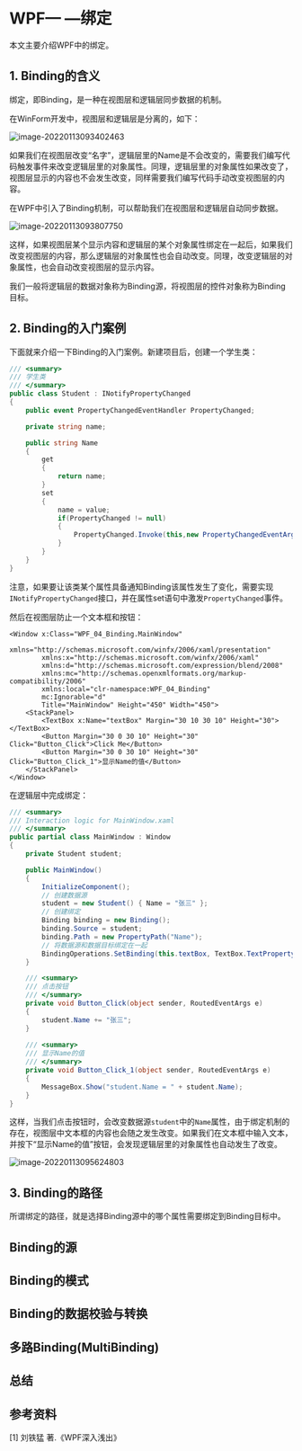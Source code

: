 # WPF— —绑定

本文主要介绍WPF中的绑定。



## 1. Binding的含义

绑定，即Binding，是一种在视图层和逻辑层同步数据的机制。

在WinForm开发中，视图层和逻辑层是分离的，如下：

![image-20220113093402463](https://cdn.jsdelivr.net/gh/Lee-0o0/image-store/PicGo/2022-04-02/5785a4ef63f70323cdc76c6c208a957c--8528--image-20220113093402463.png)

如果我们在视图层改变“名字”，逻辑层里的Name是不会改变的，需要我们编写代码触发事件来改变逻辑层里的对象属性。同理，逻辑层里的对象属性如果改变了，视图层显示的内容也不会发生改变，同样需要我们编写代码手动改变视图层的内容。

在WPF中引入了Binding机制，可以帮助我们在视图层和逻辑层自动同步数据。

![image-20220113093807750](https://cdn.jsdelivr.net/gh/Lee-0o0/image-store/PicGo/2022-04-02/99fb734796a6717dc03254497993d1fc--56f0--image-20220113093807750.png)

这样，如果视图层某个显示内容和逻辑层的某个对象属性绑定在一起后，如果我们改变视图层的内容，那么逻辑层的对象属性也会自动改变。同理，改变逻辑层的对象属性，也会自动改变视图层的显示内容。

我们一般将逻辑层的数据对象称为Binding源，将视图层的控件对象称为Binding目标。



## 2. Binding的入门案例

下面就来介绍一下Binding的入门案例。新建项目后，创建一个学生类：

```c#
/// <summary>
/// 学生类
/// </summary>
public class Student : INotifyPropertyChanged
{
    public event PropertyChangedEventHandler PropertyChanged;

    private string name;

    public string Name
    {
        get
        {
            return name;
        }
        set
        {
            name = value;
            if(PropertyChanged != null)
            {
                PropertyChanged.Invoke(this,new PropertyChangedEventArgs("Name"));
            }
        }
    }
}
```

注意，如果要让该类某个属性具备通知Binding该属性发生了变化，需要实现`INotifyPropertyChanged`接口，并在属性set语句中激发`PropertyChanged`事件。

然后在视图层防止一个文本框和按钮：

```xaml
<Window x:Class="WPF_04_Binding.MainWindow"
        xmlns="http://schemas.microsoft.com/winfx/2006/xaml/presentation"
        xmlns:x="http://schemas.microsoft.com/winfx/2006/xaml"
        xmlns:d="http://schemas.microsoft.com/expression/blend/2008"
        xmlns:mc="http://schemas.openxmlformats.org/markup-compatibility/2006"
        xmlns:local="clr-namespace:WPF_04_Binding"
        mc:Ignorable="d"
        Title="MainWindow" Height="450" Width="450">
    <StackPanel>
        <TextBox x:Name="textBox" Margin="30 10 30 10" Height="30"></TextBox>
        <Button Margin="30 0 30 10" Height="30" Click="Button_Click">Click Me</Button>
        <Button Margin="30 0 30 10" Height="30" Click="Button_Click_1">显示Name的值</Button>
    </StackPanel>
</Window>
```

在逻辑层中完成绑定：

```c#
/// <summary>
/// Interaction logic for MainWindow.xaml
/// </summary>
public partial class MainWindow : Window
{
    private Student student;

    public MainWindow()
    {
        InitializeComponent();
        // 创建数据源
        student = new Student() { Name = "张三" };
        // 创建绑定
        Binding binding = new Binding();
        binding.Source = student;
        binding.Path = new PropertyPath("Name");
        // 将数据源和数据目标绑定在一起
        BindingOperations.SetBinding(this.textBox, TextBox.TextProperty, binding);
    }

    /// <summary>
    /// 点击按钮
    /// </summary>
    private void Button_Click(object sender, RoutedEventArgs e)
    {
        student.Name += "张三";
    }
    
    /// <summary>
    /// 显示Name的值
    /// </summary>
    private void Button_Click_1(object sender, RoutedEventArgs e)
    {
        MessageBox.Show("student.Name = " + student.Name);
    }
}
```

这样，当我们点击按钮时，会改变数据源`student`中的`Name`属性，由于绑定机制的存在，视图层中文本框的内容也会随之发生改变。如果我们在文本框中输入文本，并按下“显示Name的值”按钮，会发现逻辑层里的对象属性也自动发生了改变。

![image-20220113095624803](https://cdn.jsdelivr.net/gh/Lee-0o0/image-store/PicGo/2022-04-02/5d374d49166217984061eaffca55a5b7--6b02--image-20220113095624803.png)



## 3. Binding的路径

所谓绑定的路径，就是选择Binding源中的哪个属性需要绑定到Binding目标中。





## Binding的源



## Binding的模式



## Binding的数据校验与转换



## 多路Binding(MultiBinding)



## 总结



## 参考资料

[1] 刘铁猛 著.《WPF深入浅出》
